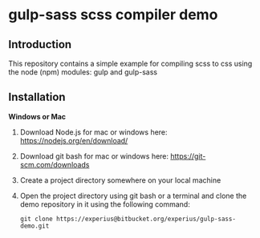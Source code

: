 # gulp-sass scss compiler demo

## Introduction

This repository contains a simple example for compiling scss to css using the node (npm) modules: gulp and gulp-sass

## Installation

**Windows or Mac**
1. Download Node.js for mac or windows here: https://nodejs.org/en/download/
2. Download git bash for mac or windows here: https://git-scm.com/downloads
3. Create a project directory somewhere on your local machine
4. Open the project directory using git bash or a terminal and clone the demo repository in it using the following command:

    ```
    git clone https://experius@bitbucket.org/experius/gulp-sass-demo.git
    ```